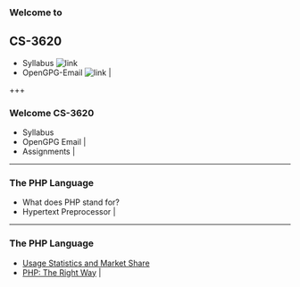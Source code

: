 ### Welcome to
## CS-3620

- Syllabus ![link](https://weber.instructure.com/courses/439313/assignments/syllabus)
- OpenGPG-Email ![link](http://openpgp.org/software/) |

+++

### Welcome CS-3620

- Syllabus
- OpenGPG Email |
- Assignments   |

---

### The PHP Language

- What does PHP stand for?
- Hypertext Preprocessor |

---

### The PHP Language

- [Usage Statistics and Market Share](https://w3techs.com/technologies/overview/programming_language/all)
- [PHP: The Right Way](http://www.phptherightway.com) |
